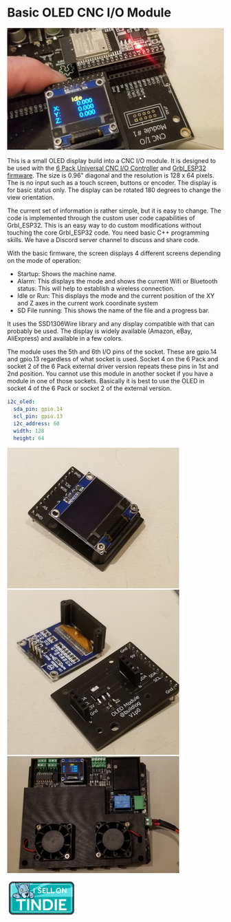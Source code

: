 # Basic OLED CNC I/O Module

<img src="https://github.com/bdring/Basic_OLED_CNC_IO_MODULE/blob/main/images/OLED_Module_1.jpg" width="600">

This is a small OLED display build into a CNC I/O module. It is designed to be used with the [6 Pack Universal CNC I/O Controller](https://github.com/bdring/6-Pack_CNC_Controller) and [Grbl_ESP32 firmware](https://github.com/bdring/Grbl_Esp32). The size is 0.96" diagonal and the resolution is 128 x 64 pixels. The is no input such as a touch screen, buttons or encoder. The display is for basic status only. The display can be rotated 180 degrees to change the view orientation.

The current set of information is rather simple, but it is easy to change. The code is implemented through the custom user code capabilities of Grbl_ESP32. This is an easy way to do custom modifications without touching the core Grbl_ESP32 code. You need basic C++ programming skills.  We have a Discord server channel to discuss and share code.

With the basic firmware, the screen displays 4 different screens depending on the mode of operation:

- Startup: Shows the machine name.
- Alarm: This displays the mode and shows the current Wifi or Bluetooth status. This will help to establish a wireless connection.
- Idle or Run: This displays the mode and the current position of the XY and Z axes in the current work coordinate system
- SD File running: This shows the name of the file and a progress bar.

It uses the SSD1306Wire library and any display compatible with that can probably be used.  The display is widely available (Amazon, eBay, AliExpress) and available in a few colors.

The module uses the 5th and 6th I/O pins of the socket. These are gpio.14 and gpio.13 regardless of what socket is used. Socket 4 on the 6 Pack and socket 2 of the 6 Pack external driver version repeats these pins in 1st and 2nd position. You cannot use this module in another socket if you have a module in one of those sockets. Basically it is best to use the OLED in socket 4 of the 6 Pack or socket 2 of the external version. 

```yaml
i2c_oled:
  sda_pin: gpio.14
  scl_pin: gpio.13
  i2c_address: 60
  width: 128
  height: 64
```

<img src="https://github.com/bdring/Basic_OLED_CNC_IO_MODULE/blob/main/images/OLED_Module_2.jpg" width="400">
<img src="https://github.com/bdring/Basic_OLED_CNC_IO_MODULE/blob/main/images/OLED_Module_3.jpg" width="400">
<img src="https://github.com/bdring/Basic_OLED_CNC_IO_MODULE/blob/main/images/OLED_Module_4.jpg" width="400">

[<img src="https://github.com/bdring/TMC2209_4x_DK/blob/main/images/tindie-logo.png" width="160">](https://www.tindie.com/products/33366583/oled-display-cnc-io-module/)
